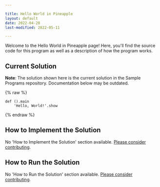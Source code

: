 ```yaml
---

title: Hello World in Pineapple
layout: default
date: 2022-04-28
last-modified: 2022-05-11

---
```


Welcome to the Hello World in Pineapple page! Here, you'll find the source code for this program as well as a description of how the program works.

## Current Solution

**Note**: The solution shown here is the current solution in the Sample Programs repository. Documentation below may be outdated.

{% raw %}

```pineapple
def ().main
    'Hello, World!'.show
```

{% endraw %}

## How to Implement the Solution

No 'How to Implement the Solution' section available. [Please consider contributing](https://github.com/TheRenegadeCoder/sample-programs-website).

## How to Run the Solution

No 'How to Run the Solution' section available. [Please consider contributing](https://github.com/TheRenegadeCoder/sample-programs-website).